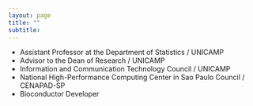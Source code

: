 ```yaml
---
layout: page
title: ""
subtitle:
---
```


- Assistant Professor at the Department of Statistics / UNICAMP
- Advisor to the Dean of Research / UNICAMP
- Information and Communication Technology Council / UNICAMP
- National High-Performance Computing Center in Sao Paulo Council / CENAPAD-SP
- Bioconductor Developer
